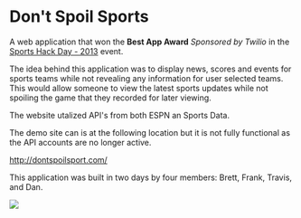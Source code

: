 Don't Spoil Sports
==============

A web application that won the **Best App Award** *Sponsored by Twilio* in the [Sports Hack Day - 2013](http://sportshackday.com/) event.

The idea behind this application was to display news, scores and events for sports teams while not revealing any information for user selected teams. This would allow someone to view the latest sports updates while not spoiling the game that they recorded for later viewing.

The website utalized API's from both ESPN an Sports Data.

The demo site can is at the following location but it is not fully functional as the API accounts are no longer active. 

http://dontspoilsport.com/

This application was built in two days by four members: Brett, Frank, Travis, and Dan.

![](http://batie.com/dontspoilsports/images/team.jpg)




